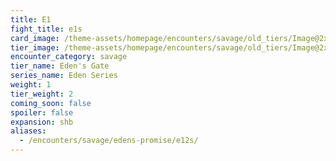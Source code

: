 ```yaml
---
title: E1
fight_title: e1s
card_image: /theme-assets/homepage/encounters/savage/old_tiers/Image@2x.png
tier_image: /theme-assets/homepage/encounters/savage/old_tiers/Image@2x.png
encounter_category: savage
tier_name: Eden's Gate
series_name: Eden Series
weight: 1
tier_weight: 2
coming_soon: false
spoiler: false
expansion: shb
aliases:
  - /encounters/savage/edens-promise/e12s/
---
```

